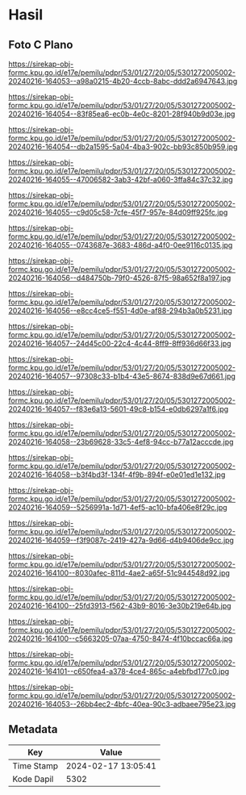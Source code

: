 # Hasil

## Foto C Plano

https://sirekap-obj-formc.kpu.go.id/e17e/pemilu/pdpr/53/01/27/20/05/5301272005002-20240216-164053--a98a0215-4b20-4ccb-8abc-ddd2a6947643.jpg

https://sirekap-obj-formc.kpu.go.id/e17e/pemilu/pdpr/53/01/27/20/05/5301272005002-20240216-164054--83f85ea6-ec0b-4e0c-8201-28f940b9d03e.jpg

https://sirekap-obj-formc.kpu.go.id/e17e/pemilu/pdpr/53/01/27/20/05/5301272005002-20240216-164054--db2a1595-5a04-4ba3-902c-bb93c850b959.jpg

https://sirekap-obj-formc.kpu.go.id/e17e/pemilu/pdpr/53/01/27/20/05/5301272005002-20240216-164055--47006582-3ab3-42bf-a060-3ffa84c37c32.jpg

https://sirekap-obj-formc.kpu.go.id/e17e/pemilu/pdpr/53/01/27/20/05/5301272005002-20240216-164055--c9d05c58-7cfe-45f7-957e-84d09ff925fc.jpg

https://sirekap-obj-formc.kpu.go.id/e17e/pemilu/pdpr/53/01/27/20/05/5301272005002-20240216-164055--0743687e-3683-486d-a4f0-0ee9116c0135.jpg

https://sirekap-obj-formc.kpu.go.id/e17e/pemilu/pdpr/53/01/27/20/05/5301272005002-20240216-164056--d484750b-79f0-4526-87f5-98a652f8a197.jpg

https://sirekap-obj-formc.kpu.go.id/e17e/pemilu/pdpr/53/01/27/20/05/5301272005002-20240216-164056--e8cc4ce5-f551-4d0e-af88-294b3a0b5231.jpg

https://sirekap-obj-formc.kpu.go.id/e17e/pemilu/pdpr/53/01/27/20/05/5301272005002-20240216-164057--24d45c00-22c4-4c44-8ff9-8ff936d66f33.jpg

https://sirekap-obj-formc.kpu.go.id/e17e/pemilu/pdpr/53/01/27/20/05/5301272005002-20240216-164057--97308c33-b1b4-43e5-8674-838d9e67d661.jpg

https://sirekap-obj-formc.kpu.go.id/e17e/pemilu/pdpr/53/01/27/20/05/5301272005002-20240216-164057--f83e6a13-5601-49c8-b154-e0db6297a1f6.jpg

https://sirekap-obj-formc.kpu.go.id/e17e/pemilu/pdpr/53/01/27/20/05/5301272005002-20240216-164058--23b69628-33c5-4ef8-94cc-b77a12acccde.jpg

https://sirekap-obj-formc.kpu.go.id/e17e/pemilu/pdpr/53/01/27/20/05/5301272005002-20240216-164058--b3f4bd3f-134f-4f9b-894f-e0e01ed1e132.jpg

https://sirekap-obj-formc.kpu.go.id/e17e/pemilu/pdpr/53/01/27/20/05/5301272005002-20240216-164059--5256991a-1d71-4ef5-ac10-bfa406e8f29c.jpg

https://sirekap-obj-formc.kpu.go.id/e17e/pemilu/pdpr/53/01/27/20/05/5301272005002-20240216-164059--f3f9087c-2419-427a-9d66-d4b9406de9cc.jpg

https://sirekap-obj-formc.kpu.go.id/e17e/pemilu/pdpr/53/01/27/20/05/5301272005002-20240216-164100--8030afec-811d-4ae2-a65f-51c944548d92.jpg

https://sirekap-obj-formc.kpu.go.id/e17e/pemilu/pdpr/53/01/27/20/05/5301272005002-20240216-164100--25fd3913-f562-43b9-8016-3e30b219e64b.jpg

https://sirekap-obj-formc.kpu.go.id/e17e/pemilu/pdpr/53/01/27/20/05/5301272005002-20240216-164100--c5663205-07aa-4750-8474-4f10bccac66a.jpg

https://sirekap-obj-formc.kpu.go.id/e17e/pemilu/pdpr/53/01/27/20/05/5301272005002-20240216-164101--c650fea4-a378-4ce4-865c-a4ebfbd177c0.jpg

https://sirekap-obj-formc.kpu.go.id/e17e/pemilu/pdpr/53/01/27/20/05/5301272005002-20240216-164053--26bb4ec2-4bfc-40ea-90c3-adbaee795e23.jpg


## Metadata

| Key        | Value               |
| ---------- | ------------------- |
| Time Stamp | 2024-02-17 13:05:41 |
| Kode Dapil | 5302                |



